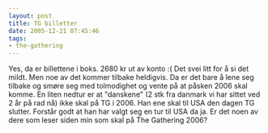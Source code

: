 ```yaml
---
layout: post
title: TG billetter
date: 2005-12-21 07:45:46
tags: 
- the-gathering
---
```

Yes, da er billettene i boks. 2680 kr ut av konto :( Det svei litt for å si det mildt. Men noe av det kommer tilbake heldigvis. Da er det bare å lene seg tilbake og smøre seg med tolmodighet og vente på at påsken 2006 skal komme. En liten nedtur er at "danskene" (2 stk fra danmark vi har sittet ved 2 år på rad nå) ikke skal på TG i 2006. Han ene skal til USA den dagen TG slutter. Forstår godt at han har valgt seg en tur til USA da ja. Er det noen av dere som leser siden min som skal på The Gathering 2006?
